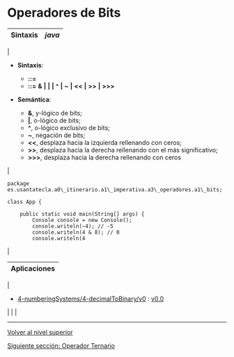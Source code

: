 # Operadores de Bits






| Sintaxis | *java* |
| --- | --- |
| 
* **Sintaxis**:


	+ *<expresion>* **::=** *<expresion>* *<operadorBit>* *<expresion>*
	+ *<operadorBit>* **::=** **&** **|** **|** **|** **^** **|** **~** **|** **<<** **|** **>>** **|** **>>>**

* **Semántica**:


	+ **&**, y-lógico de bits;
	+ **|**, o-lógico de bits;
	+ **^**, o-lógico exclusivo de bits;
	+ **~**, negación de bits;
	+ **<<**, desplaza hacia la izquierda rellenando con ceros;
	+ **>>**, desplaza hacia la derecha rellenando con el más significativo;
	+ **>>>**, desplaza hacia la derecha rellenando con ceros



 | 


```
package es.usantatecla.a0\_itinerario.a1\_imperativa.a3\_operadores.a1\_bits;

class App {
    
    public static void main(String[] args) {
        Console console = new Console();
        console.writeln(~4); // -5
        console.writeln(4 & 8); // 0
        console.writeln(4
```


 |








| **Aplicaciones** |
| --- |
| 
* [4-numberingSystems/4-decimalToBinary/v0](https://github.com/USantaTecla-0-domains/0-simpleDomains/blob/master/docs/4-numberingSystems.md#4-decimaltobinaryv0) : [v0.0](https://github.com/USantaTecla-tech-java/src/blob/main/src/main/java/es/usantatecla/a4_numberingSystems/a4_decimalToBinary/v0_0/App.java)


 |  |  |


---

[Volver al nivel superior](../README.md)

[Siguiente sección: Operador Ternario](../u2ternaryOperator/README.md)
